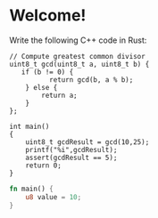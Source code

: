 # Welcome!


Write the following C++ code in Rust:
```
// Compute greatest common divisor
uint8_t gcd(uint8_t a, uint8_t b) {
   if (b != 0) {
          return gcd(b, a % b);
    } else {
        return a;
    }
};

int main()
{
    uint8_t gcdResult = gcd(10,25); 
    printf("%i",gcdResult);
    assert(gcdResult == 5);
    return 0;
}
```

```rust runnable
fn main() {
    u8 value = 10;
}
```

